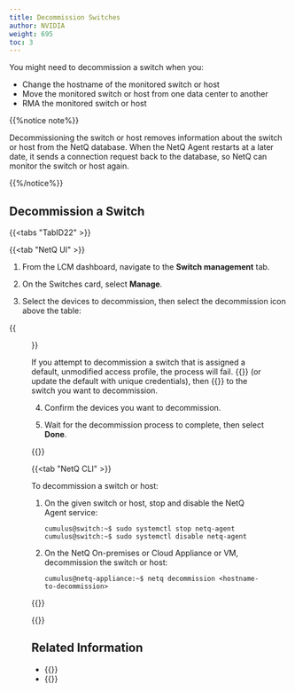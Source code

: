 ```yaml
---
title: Decommission Switches
author: NVIDIA
weight: 695
toc: 3
---
```


You might need to decommission a switch when you:

- Change the hostname of the monitored switch or host
- Move the monitored switch or host from one data center to another
- RMA the monitored switch or host

{{%notice note%}}

Decommissioning the switch or host removes information about the switch or host from the NetQ database. When the NetQ Agent restarts at a later date, it sends a connection request back to the database, so NetQ can monitor the switch or host again.

{{%/notice%}}

## Decommission a Switch

{{<tabs "TabID22" >}}

{{<tab "NetQ UI" >}}

1. From the LCM dashboard, navigate to the **Switch management** tab.

2. On the Switches card, select **Manage**.

3. Select the devices to decommission, then select the decommission icon above the table:

{{<figure src="/images/netq/decom-switch-box-450.png" alt="" width="600">}}

If you attempt to decommission a switch that is assigned a default, unmodified access profile, the process will fail. {{<link title="Credentials and Profiles" text="Create a unique access profile">}} (or update the default with unique credentials), then {{<link title="Switch Management/#attach-a-profile-to-a-switch" text="attach the profile">}} to the switch you want to decommission.

4. Confirm the devices you want to decommission.

5. Wait for the decommission process to complete, then select **Done**.

{{</tab>}}

{{<tab "NetQ CLI" >}}

To decommission a switch or host:

1. On the given switch or host, stop and disable the NetQ Agent service:

    ```
    cumulus@switch:~$ sudo systemctl stop netq-agent
    cumulus@switch:~$ sudo systemctl disable netq-agent
    ```

2. On the NetQ On-premises or Cloud Appliance or VM, decommission the switch or host:

    ```
    cumulus@netq-appliance:~$ netq decommission <hostname-to-decommission>
    ```
{{</tab>}}

{{</tabs>}}


## Related Information

- {{<link title="Manage NetQ Agents">}}
- {{<link title="Uninstall NetQ">}}
